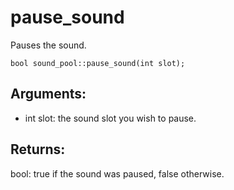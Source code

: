 # pause_sound
Pauses the sound.

`bool sound_pool::pause_sound(int slot);`

## Arguments:
* int slot: the sound slot you wish to pause.

## Returns:
bool: true if the sound was paused, false otherwise.

